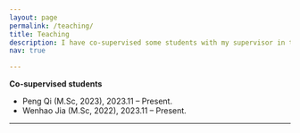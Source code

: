 ```yaml
---
layout: page
permalink: /teaching/
title: Teaching
description: I have co-supervised some students with my supervisor in the past several years.
nav: true

---
```


**Co-supervised students**

-	Peng Qi (M.Sc, 2023), 2023.11 – Present. 
-	Wenhao Jia (M.Sc, 2022), 2023.11 – Present. 

---

